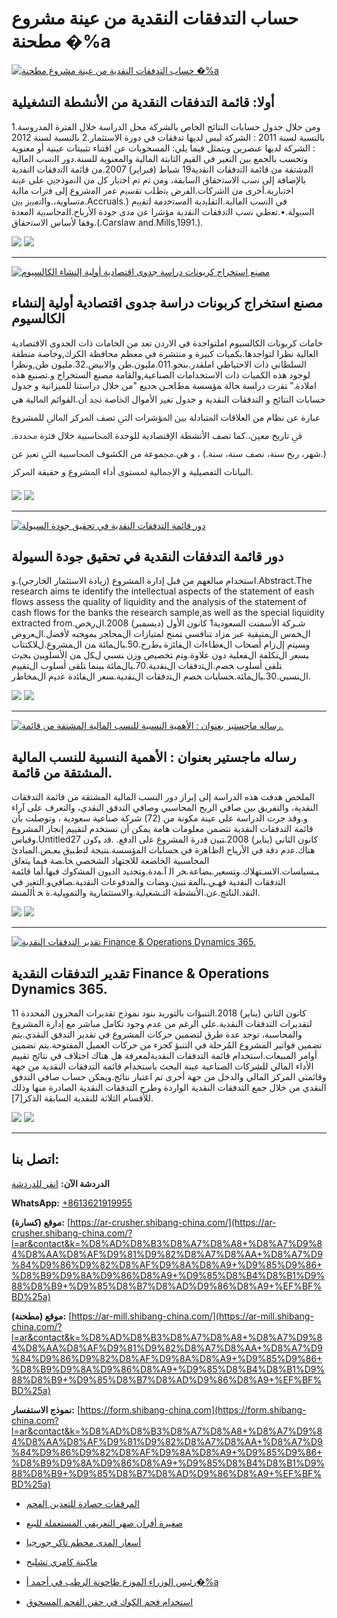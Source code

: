 # حساب التدفقات النقدية من عينة مشروع مطحنة �%a

<a href="https://swt.shibang-china.com/?l=ar&img&k=%D8%AD%D8%B3%D8%A7%D8%A8+%D8%A7%D9%84%D8%AA%D8%AF%D9%81%D9%82%D8%A7%D8%AA+%D8%A7%D9%84%D9%86%D9%82%D8%AF%D9%8A%D8%A9+%D9%85%D9%86+%D8%B9%D9%8A%D9%86%D8%A9+%D9%85%D8%B4%D8%B1%D9%88%D8%B9+%D9%85%D8%B7%D8%AD%D9%86%D8%A9+%EF%BF%BD%25a" target="_blank">![حساب التدفقات النقدية من عينة مشروع مطحنة �%a](http://static.shibang-china.com/all-800x300/705.jpg)</a>

## أولا: قائمة التدفقات النقدية من الأنشطة التشغيلية
ومن خلال جدول حسابات النتائج الخاص بالشركة محل الدراسة خلال الفترة المدروسة.1 بالنسبة لسنة 2011 : الشركة ليس لديها تدفقات في دورة الاستثمار.2 بالنسبة لسنة 2012 : الشركة لديها عنصرين ويتمثل فيما يلي: المسحوبات عن اقتناء تثبيتات عينية أو معنوية وتحسب بالجمع بين التغير في القيم الثابتة المالية والمعنوية للسنة.دور اﻟﻧﺳب اﻟﻣﺎﻟﻳﺔ اﻟﻣﺷﺗﻘﺔ ﻣن ﻗﺎﺋﻣﺔ اﻟﺗدﻓﻘﺎت اﻟﻧﻘدﻳﺔ19 شباط (فبراير) 2007.ﻣن ﻗﺎﺋﻣﺔ اﻟﺗدﻓﻘﺎت اﻟﻧﻘدﻳﺔ ﺑﺎﻹﺿﺎﻓﺔ إﻟﻰ ﻧﺳب اﻻﺳﺗﺣﻘﺎق اﻟﺳﺎﺑﻘﺔ، وﻣن ﺛم ﺗم اﺧﺗﺑﺎر ﻛﻝ ﻣن اﻟﻧﻣوذﺟﻳن ﻋﻠﻰ ﻋﻳﻧﺔ اﺧﺗﺑﺎرﻳﺔ.أﺧرى ﻣن اﻟﺷرﻛﺎت.اﻟﻔرض ﻳﺗطﻠب ﺗﻘﺳﻳم ﻋﻣر اﻟﻣﺷروع إﻟﻰ ﻓﺗرات ﻣﺎﻟﻳﺔ ﻣﺗﺳﺎوﻳﺔ،.واﻟﺗﻣﻳﻳز ﺑﻳن.Accruals.) ﻓﻲ اﻟﻧﺳب اﻟﻣﺎﻟﻳﺔ.اﻟﺗﻘﻠﻳدﻳﺔ اﻟﻣﺳﺗﺧدﻣﺔ ﻟﺗﻘﻳﻳم اﻟﺳﻳوﻟﺔ.•.ﺗﻌطﻲ ﻧﺳب اﻟﺗدﻓﻘﺎت اﻟﻧﻘدﻳﺔ ﻣؤﺷرا ﻋن ﻣدى ﺟودة اﻷرﺑﺎح.اﻟﻣﺣﺎﺳﺑﻳﺔ اﻟﻣﻌدة وﻓﻘﺎ ﻷﺳﺎس اﻻﺳﺗﺣﻘﺎق.(.Carslaw and.Mills,1991.).


<a href="https://whatsapp.shibangsoft.com/WhatsApp.php" target="_blank" title="WhatsApp">![](http://static.shibang-china.com/icon/whatsapp.png)</a> <a href="https://swt.shibang-china.com/?l=ar&icon&k=%D8%AD%D8%B3%D8%A7%D8%A8+%D8%A7%D9%84%D8%AA%D8%AF%D9%81%D9%82%D8%A7%D8%AA+%D8%A7%D9%84%D9%86%D9%82%D8%AF%D9%8A%D8%A9+%D9%85%D9%86+%D8%B9%D9%8A%D9%86%D8%A9+%D9%85%D8%B4%D8%B1%D9%88%D8%B9+%D9%85%D8%B7%D8%AD%D9%86%D8%A9+%EF%BF%BD%25a" target="_blank">![](http://static.shibang-china.com/icon/chat-ar.png)</a>

---

<a href="https://swt.shibang-china.com/?l=ar&img&k=%D8%AD%D8%B3%D8%A7%D8%A8+%D8%A7%D9%84%D8%AA%D8%AF%D9%81%D9%82%D8%A7%D8%AA+%D8%A7%D9%84%D9%86%D9%82%D8%AF%D9%8A%D8%A9+%D9%85%D9%86+%D8%B9%D9%8A%D9%86%D8%A9+%D9%85%D8%B4%D8%B1%D9%88%D8%B9+%D9%85%D8%B7%D8%AD%D9%86%D8%A9+%EF%BF%BD%25a" target="_blank">![مصنع استخراج كربونات دراسة جدوى اقتصادية أولية إلنشاء الكالسيوم](http://static.shibang-china.com/all-800x300/397.jpg)</a>

## مصنع استخراج كربونات دراسة جدوى اقتصادية أولية إلنشاء الكالسيوم
خامات كربونات الكالسيوم املتواجدة في الاردن تعد من الخامات ذات الجدوى الاقتصادية العالية نظرا لتواجدها.بكميات كبيرة و منتشرة في معظم محافظة الكرك,وخاصة منطقة السلطاني ذات الاحتياطي املقدر.بنحو.011.مليون.طن والابيض.32.مليون طن,ونظرا لوجود هذه الكميات ذات الاستخدامات الصناعية,والقامة مصنع الستخراج و.تصنيع هذه املادة.&quot; ﺘﻘرت دراﺴﺔ ﺤﺎﻟﺔ ﻤؤﺴﺴﺔ ﻤطﺎﺤـن ﺠدﯿﻊ &quot;ﻣﻦ ﺧﻼل دراﺳﺘﻨﺎ ﻟﻠﻤﻴﺰاﻧﻴﺔ و ﺟﺪول ﺣﺴﺎﺑﺎت اﻟﻨﺘﺎﺋﺞ و اﻟﺘﺪﻓﻘﺎت اﻟﻨﻘﺪﻳﺔ و ﺟﺪول ﺗﻐﲑ اﻷﻣﻮال اﳋﺎﺻﺔ ﳒﺪ أن.اﻟﻘﻮاﺋﻢ اﳌﺎﻟﻴﺔ ﻫﻲ ﻋﺒﺎرة ﻋﻦ ﻧﻈﺎم ﻣﻦ اﻟﻌﻼﻗﺎت اﳌﺘﺒﺎدﻟﺔ ﺑﲔ اﳌﺆﺷﺮات اﻟﱵ ﺗﺼﻒ اﳌﺮﻛﺰ اﳌﺎﱄ ﻟﻠﻤﺸﺮوع ﰲ ﺗﺎرﻳﺦ ﻣﻌﲔ،.ﻛﻤﺎ ﺗﺼﻒ اﻷﻧﺸﻄﺔ اﻹﻗﺘﺼﺎدﻳﺔ ﻟﻠﻮﺣﺪة اﶈﺎﺳﺒﻴﺔ ﺧﻼل ﻓﱰة ﳏﺪدة.(.ﺷﻬﺮ، رﺑﺢ ﺳﻨﺔ، ﻧﺼﻒ ﺳﻨﺔ، ﺳﻨﺔ.) ، و ﻫﻲ.ﳎﻤﻮﻋﺔ ﻣﻦ اﻟﻜﺸﻮف اﶈﺎﺳﺒﻴﺔ اﻟﱵ ﺗﻌﱪ ﻋﻦ اﻟﺒﻴﺎﻧﺎت اﻟﺘﻔﺼﻴﻠﻴﺔ و اﻹﲨﺎﻟﻴﺔ ﳌﺴﺘﻮى أداء اﳌﺸﺮوع و ﺣﻘﻴﻘﺔ اﳌﺮﻛﺰ.


<a href="https://whatsapp.shibangsoft.com/WhatsApp.php" target="_blank" title="WhatsApp">![](http://static.shibang-china.com/icon/whatsapp.png)</a> <a href="https://swt.shibang-china.com/?l=ar&icon&k=%D8%AD%D8%B3%D8%A7%D8%A8+%D8%A7%D9%84%D8%AA%D8%AF%D9%81%D9%82%D8%A7%D8%AA+%D8%A7%D9%84%D9%86%D9%82%D8%AF%D9%8A%D8%A9+%D9%85%D9%86+%D8%B9%D9%8A%D9%86%D8%A9+%D9%85%D8%B4%D8%B1%D9%88%D8%B9+%D9%85%D8%B7%D8%AD%D9%86%D8%A9+%EF%BF%BD%25a" target="_blank">![](http://static.shibang-china.com/icon/chat-ar.png)</a>

---

<a href="https://swt.shibang-china.com/?l=ar&img&k=%D8%AD%D8%B3%D8%A7%D8%A8+%D8%A7%D9%84%D8%AA%D8%AF%D9%81%D9%82%D8%A7%D8%AA+%D8%A7%D9%84%D9%86%D9%82%D8%AF%D9%8A%D8%A9+%D9%85%D9%86+%D8%B9%D9%8A%D9%86%D8%A9+%D9%85%D8%B4%D8%B1%D9%88%D8%B9+%D9%85%D8%B7%D8%AD%D9%86%D8%A9+%EF%BF%BD%25a" target="_blank">![دور قائمة التدفقات النقدية في تحقيق جودة السيولة](http://static.shibang-china.com/all-800x300/834.jpg)</a>

## دور قائمة التدفقات النقدية في تحقيق جودة السيولة
استخدام مبالغهم من قبل إدارة المشروع (زيادة الاستثمار الخارجي).و.Abstract.The research aims te identify the intellectual aspects of the statement of eash flows assess the quality of liquidity and the analysis of the statement of cash flows for the banks the research sample,as well as the special liquidity extracted from.شـركة الأسمنت السعودية1 كانون الأول (ديسمبر) 2008.ﺍﻝﺭﺨﺹ ﺍﻝﺨﻤﺱ ﺍﻝﻤﺘﺒﻘﻴﺔ ﻋﺒﺭ ﻤﺯﺍﺩ ﺘﻨﺎﻓﺴﻲ ﺘﻤﻨﺢ ﺍﻤﺘﻴﺎﺯﺍﺕ ﺍﻝﻤﺤﺎﺠﺭ ﺒﻤﻭﺠﺒﻪ ﻷﻓﻀل.ﺍﻝﻌﺭﻭﺽ ﻭﺴﻴﺘﻡ ﺇﻝﺯﺍﻡ ﺃﺼﺤﺎﺏ ﺍﻝﻌﻁﺎﺀﺍﺕ ﺍﻝﻔﺎﺌﺯﺓ ﺒﻁﺭﺡ.50.ﺒﺎﻝﻤﺎﺌﺔ ﻤﻥ ﺍﻝﻤﺸﺭﻭﻉ.ﻝﻼﻜﺘﺘﺎﺏ ﺒﺴﻌﺭ ﺍﻝﺘﻜﻠﻔﺔ ﺍﻝﻔﻌﻠﻴﺔ ﺩﻭﻥ ﻋﻼﻭﺓ.ﻭﺘﻡ ﺘﺨﺼﻴﺹ ﻭﺯﻥ ﻨﺴﺒﻲ ﻝﻜل ﻤﻥ ﺍﻷﺴﻠﻭﺒﻴﻥ ﺒﺤﻴﺙ ﺘﻠﻘﻰ ﺃﺴﻠﻭﺏ ﺨﺼﻡ.ﺍﻝﺘﺩﻓﻘﺎﺕ ﺍﻝﻨﻘﺩﻴﺔ.70.ﺒﺎﻝﻤﺎﺌﺔ ﺒﻴﻨﻤﺎ ﺘﻠﻘﻰ ﺃﺴﻠﻭﺏ ﺍﻝﺘﻘﻴﻴﻡ ﺍﻝﻨﺴﺒﻲ.30.ﺒﺎﻝﻤﺎﺌﺔ.ﺤﺴﺎﺒﺎﺕ ﺨﺼﻡ ﺍﻝﺘﺩﻓﻘﺎﺕ ﺍﻝﻨﻘﺩﻴﺔ.ﺴﻌﺭ ﺍﻝﻔﺎﺌﺩﺓ ﻋﺩﻴﻡ ﺍﻝﻤﺨﺎﻁﺭ.


<a href="https://whatsapp.shibangsoft.com/WhatsApp.php" target="_blank" title="WhatsApp">![](http://static.shibang-china.com/icon/whatsapp.png)</a> <a href="https://swt.shibang-china.com/?l=ar&icon&k=%D8%AD%D8%B3%D8%A7%D8%A8+%D8%A7%D9%84%D8%AA%D8%AF%D9%81%D9%82%D8%A7%D8%AA+%D8%A7%D9%84%D9%86%D9%82%D8%AF%D9%8A%D8%A9+%D9%85%D9%86+%D8%B9%D9%8A%D9%86%D8%A9+%D9%85%D8%B4%D8%B1%D9%88%D8%B9+%D9%85%D8%B7%D8%AD%D9%86%D8%A9+%EF%BF%BD%25a" target="_blank">![](http://static.shibang-china.com/icon/chat-ar.png)</a>

---

<a href="https://swt.shibang-china.com/?l=ar&img&k=%D8%AD%D8%B3%D8%A7%D8%A8+%D8%A7%D9%84%D8%AA%D8%AF%D9%81%D9%82%D8%A7%D8%AA+%D8%A7%D9%84%D9%86%D9%82%D8%AF%D9%8A%D8%A9+%D9%85%D9%86+%D8%B9%D9%8A%D9%86%D8%A9+%D9%85%D8%B4%D8%B1%D9%88%D8%B9+%D9%85%D8%B7%D8%AD%D9%86%D8%A9+%EF%BF%BD%25a" target="_blank">![رساله ماجستير بعنوان : الأهمية النسبية للنسب المالية المشتقة من قائمة.](http://static.shibang-china.com/all-800x300/505.jpg)</a>

## رساله ماجستير بعنوان : الأهمية النسبية للنسب المالية المشتقة من قائمة.
الملخص هدفت هذه الدراسة إلى إبراز دور النسب المالية المشتقة من قائمة التدفقات النقدية، والتفريق بين صافي الربح المحاسبي وصافي التدفق النقدي، والتعرف على آراء و.وقد جرت الدراسة على عينة مكونة من (72) شركة صناعية سعودية ، وتوصلت بأن قائمة التدفقات النقدية تتضمن معلومات هامة يمكن أن تستخدم لتقييم إنجاز المشروع وقياس.Untitled27 كانون الثاني (يناير) 2008.ﺘﺒﻴن ﻗدرة اﻟﻤﺸروع ﻋﻟﯽ اﻟدﻓﻊ. .ﻗد ﻴﮐون ﻫﻨﺎك.ﻋدم دﻗﺔ ﻓﻲ اﻷرﺒﺎح اﻟظﺎﻫرة ﻓﻲ ﺤﺴﺎﺒﺎت اﻟﻤؤﺴﺴﺔ.ﻨﺘﻴﺠﺔ ﻟﺘطﺒﻴق ﺒﻌـض.اﻟﻤﺒﺎدئ اﻟﻤﺤﺎﺴﺒﻴﺔ اﻟﺨﺎﻀﻌﺔ ﻟﻼﺠﺘﻬﺎد اﻟﺸﺨﺼﻲ ﺨﺎ.ﺼﺔ ﻓﻴﻤﺎ ﻴﺘﻌﻟق ﺒـﺴﻴﺎﺴﺎت.اﻻﺴـﺘﻬﻼك.وﺘﺴﻌﻴر.ﺒﻀﺎﻋﺔ.ﺨر اﻟ آ.ﻤدة.وﺘﺤدﻴد اﻟدﻴون اﻟﻤﺸﮐوك ﻓﻴﻬﺎ.أﻤﺎ ﻗﺎﺌﻤﺔ اﻟﺘدﻓﻘﺎت اﻟﻨﻘدﻴﺔ ﻓﻬـﻲ.ﺒاﻟﻤﻘ ﺘﺒﻴن.وﻀﺎت واﻟﻤدﻓوﻋﺎت اﻟﻨﻘدﻴﺔ.ﺼﺎﻓﻲو.اﻟﺘﻐﻴر ﻓﻲ اﻟﻨﻘد.اﻟﻨﺎﺘﺞ.ﻋن.اﻷﻨﺸطﺔ اﻟﺘـﺸﻐﻴﻟﻴﺔ.واﻻﺴﺘﺜﻤﺎرﻴﺔ واﻟﺘﻤوﻴﻟﻴﺔ.ة ﺨ ﺄﻟﻟﻤﻨﺸ.


<a href="https://whatsapp.shibangsoft.com/WhatsApp.php" target="_blank" title="WhatsApp">![](http://static.shibang-china.com/icon/whatsapp.png)</a> <a href="https://swt.shibang-china.com/?l=ar&icon&k=%D8%AD%D8%B3%D8%A7%D8%A8+%D8%A7%D9%84%D8%AA%D8%AF%D9%81%D9%82%D8%A7%D8%AA+%D8%A7%D9%84%D9%86%D9%82%D8%AF%D9%8A%D8%A9+%D9%85%D9%86+%D8%B9%D9%8A%D9%86%D8%A9+%D9%85%D8%B4%D8%B1%D9%88%D8%B9+%D9%85%D8%B7%D8%AD%D9%86%D8%A9+%EF%BF%BD%25a" target="_blank">![](http://static.shibang-china.com/icon/chat-ar.png)</a>

---

<a href="https://swt.shibang-china.com/?l=ar&img&k=%D8%AD%D8%B3%D8%A7%D8%A8+%D8%A7%D9%84%D8%AA%D8%AF%D9%81%D9%82%D8%A7%D8%AA+%D8%A7%D9%84%D9%86%D9%82%D8%AF%D9%8A%D8%A9+%D9%85%D9%86+%D8%B9%D9%8A%D9%86%D8%A9+%D9%85%D8%B4%D8%B1%D9%88%D8%B9+%D9%85%D8%B7%D8%AD%D9%86%D8%A9+%EF%BF%BD%25a" target="_blank">![تقدير التدفقات النقدية Finance &amp; Operations Dynamics 365.](http://static.shibang-china.com/all-800x300/520.jpg)</a>

## تقدير التدفقات النقدية Finance &amp; Operations Dynamics 365.
11 كانون الثاني (يناير) 2018.التنبؤات بالتوريد بنود نموذج تقديرات المخزون المحددة لتقديرات التدفقات النقدية.على الرغم من عدم وجود تكامل مباشر مع إدارة المشروع والمحاسبة، توجد عدة طرق لتضمين حركات المشروع في تقدير التدفق النقدي.يتم تضمين فواتير المشروع المُرحلة في التنبؤ كجزء من حركات العميل المفتوحة.يتم تضمين أوامر المبيعات.استخدام قائمة التدفقات النقديةلمعرفة هل هناك اختلاف في نتائج تقييم الأداء المالي للشركات الصناعية عينة البحث باستخدام قائمة التدفقات النقدية من جهة وقائمتي المركز المالي والدخل من جهة أخرى تم اعتبار نتائج.ويمكن حساب صافي التدفق النقدي من خلال جمع التدفقات النقدية الواردة وطرح التدفقات النقدية الصادرة منها وذلك للأقسام الثلاثة للنقدية السابقة الذكر[7].


<a href="https://whatsapp.shibangsoft.com/WhatsApp.php" target="_blank" title="WhatsApp">![](http://static.shibang-china.com/icon/whatsapp.png)</a> <a href="https://swt.shibang-china.com/?l=ar&icon&k=%D8%AD%D8%B3%D8%A7%D8%A8+%D8%A7%D9%84%D8%AA%D8%AF%D9%81%D9%82%D8%A7%D8%AA+%D8%A7%D9%84%D9%86%D9%82%D8%AF%D9%8A%D8%A9+%D9%85%D9%86+%D8%B9%D9%8A%D9%86%D8%A9+%D9%85%D8%B4%D8%B1%D9%88%D8%B9+%D9%85%D8%B7%D8%AD%D9%86%D8%A9+%EF%BF%BD%25a" target="_blank">![](http://static.shibang-china.com/icon/chat-ar.png)</a>

---
## اتصل بنا:

**الدردشة الآن:** [انقر للدردشة](https://swt.shibang-china.com?l=ar&contact&k=%D8%AD%D8%B3%D8%A7%D8%A8+%D8%A7%D9%84%D8%AA%D8%AF%D9%81%D9%82%D8%A7%D8%AA+%D8%A7%D9%84%D9%86%D9%82%D8%AF%D9%8A%D8%A9+%D9%85%D9%86+%D8%B9%D9%8A%D9%86%D8%A9+%D9%85%D8%B4%D8%B1%D9%88%D8%B9+%D9%85%D8%B7%D8%AD%D9%86%D8%A9+%EF%BF%BD%25a)

**WhatsApp:**  [+8613621919955](https://whatsapp.shibangsoft.com/WhatsApp.php)

**موقع (كسارة):** [https://ar-crusher.shibang-china.com/](https://ar-crusher.shibang-china.com/?l=ar&contact&k=%D8%AD%D8%B3%D8%A7%D8%A8+%D8%A7%D9%84%D8%AA%D8%AF%D9%81%D9%82%D8%A7%D8%AA+%D8%A7%D9%84%D9%86%D9%82%D8%AF%D9%8A%D8%A9+%D9%85%D9%86+%D8%B9%D9%8A%D9%86%D8%A9+%D9%85%D8%B4%D8%B1%D9%88%D8%B9+%D9%85%D8%B7%D8%AD%D9%86%D8%A9+%EF%BF%BD%25a)

**موقع (مطحنة):** [https://ar-mill.shibang-china.com/](https://ar-mill.shibang-china.com/?l=ar&contact&k=%D8%AD%D8%B3%D8%A7%D8%A8+%D8%A7%D9%84%D8%AA%D8%AF%D9%81%D9%82%D8%A7%D8%AA+%D8%A7%D9%84%D9%86%D9%82%D8%AF%D9%8A%D8%A9+%D9%85%D9%86+%D8%B9%D9%8A%D9%86%D8%A9+%D9%85%D8%B4%D8%B1%D9%88%D8%B9+%D9%85%D8%B7%D8%AD%D9%86%D8%A9+%EF%BF%BD%25a)

**نموذج الاستفسار:** [https://form.shibang-china.com](https://form.shibang-china.com?l=ar&contact&k=%D8%AD%D8%B3%D8%A7%D8%A8+%D8%A7%D9%84%D8%AA%D8%AF%D9%81%D9%82%D8%A7%D8%AA+%D8%A7%D9%84%D9%86%D9%82%D8%AF%D9%8A%D8%A9+%D9%85%D9%86+%D8%B9%D9%8A%D9%86%D8%A9+%D9%85%D8%B4%D8%B1%D9%88%D8%B9+%D9%85%D8%B7%D8%AD%D9%86%D8%A9+%EF%BF%BD%25a)

* [المرفقات حصادة للتعدين الفحم](../21/%D8%A7%D9%84%D9%85%D8%B1%D9%81%D9%82%D8%A7%D8%AA%20%D8%AD%D8%B5%D8%A7%D8%AF%D8%A9%20%D9%84%D9%84%D8%AA%D8%B9%D8%AF%D9%8A%D9%86%20%D8%A7%D9%84%D9%81%D8%AD%D9%85.md)

* [صغيرة أفران صهر التعريفي المستعملة للبيع](../25/%D8%B5%D8%BA%D9%8A%D8%B1%D8%A9%20%D8%A3%D9%81%D8%B1%D8%A7%D9%86%20%D8%B5%D9%87%D8%B1%20%D8%A7%D9%84%D8%AA%D8%B9%D8%B1%D9%8A%D9%81%D9%8A%20%D8%A7%D9%84%D9%85%D8%B3%D8%AA%D8%B9%D9%85%D9%84%D8%A9%20%D9%84%D9%84%D8%A8%D9%8A%D8%B9.md)

* [أسعار المدى محطم تاكر جورجيا](../25/%D8%A3%D8%B3%D8%B9%D8%A7%D8%B1%20%D8%A7%D9%84%D9%85%D8%AF%D9%89%20%D9%85%D8%AD%D8%B7%D9%85%20%D8%AA%D8%A7%D9%83%D8%B1%20%D8%AC%D9%88%D8%B1%D8%AC%D9%8A%D8%A7.md)

* [ماكينة كامري تشليح](../21/%D9%85%D8%A7%D9%83%D9%8A%D9%86%D8%A9%20%D9%83%D8%A7%D9%85%D8%B1%D9%8A%20%D8%AA%D8%B4%D9%84%D9%8A%D8%AD.md)

* [رئيس الوزراء الموزع طاحونة الرطب في أحمد أ�%a](../24/%D8%B1%D8%A6%D9%8A%D8%B3%20%D8%A7%D9%84%D9%88%D8%B2%D8%B1%D8%A7%D8%A1%20%D8%A7%D9%84%D9%85%D9%88%D8%B2%D8%B9%20%D8%B7%D8%A7%D8%AD%D9%88%D9%86%D8%A9%20%D8%A7%D9%84%D8%B1%D8%B7%D8%A8%20%D9%81%D9%8A%20%D8%A3%D8%AD%D9%85%D8%AF%20%D8%A3%EF%BF%BD%25a.md)

* [استخدام فحم الكوك في حقن الفحم المسحوق](../24/%D8%A7%D8%B3%D8%AA%D8%AE%D8%AF%D8%A7%D9%85%20%D9%81%D8%AD%D9%85%20%D8%A7%D9%84%D9%83%D9%88%D9%83%20%D9%81%D9%8A%20%D8%AD%D9%82%D9%86%20%D8%A7%D9%84%D9%81%D8%AD%D9%85%20%D8%A7%D9%84%D9%85%D8%B3%D8%AD%D9%88%D9%82.md)
